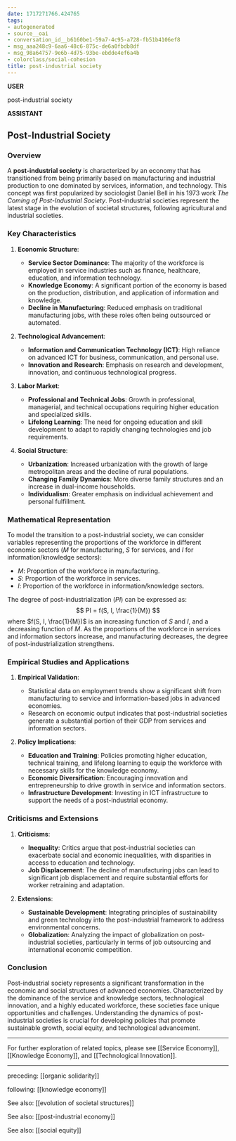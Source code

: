 ```yaml
---
date: 1717271766.424765
tags:
- autogenerated
- source__oai
- conversation_id__b6160be1-59a7-4c95-a728-fb51b4106ef8
- msg_aaa248c9-6aa6-48c6-875c-de6a0fbdb8df
- msg_98a64757-9e6b-4d75-93be-ebdde4ef6a4b
- colorclass/social-cohesion
title: post-industrial society
---
```


**USER**

post-industrial society


**ASSISTANT**

## Post-Industrial Society

### Overview

A **post-industrial society** is characterized by an economy that has transitioned from being primarily based on manufacturing and industrial production to one dominated by services, information, and technology. This concept was first popularized by sociologist Daniel Bell in his 1973 work *The Coming of Post-Industrial Society*. Post-industrial societies represent the latest stage in the evolution of societal structures, following agricultural and industrial societies.

### Key Characteristics

1. **Economic Structure**:
    - **Service Sector Dominance**: The majority of the workforce is employed in service industries such as finance, healthcare, education, and information technology.
    - **Knowledge Economy**: A significant portion of the economy is based on the production, distribution, and application of information and knowledge.
    - **Decline in Manufacturing**: Reduced emphasis on traditional manufacturing jobs, with these roles often being outsourced or automated.

2. **Technological Advancement**:
    - **Information and Communication Technology (ICT)**: High reliance on advanced ICT for business, communication, and personal use.
    - **Innovation and Research**: Emphasis on research and development, innovation, and continuous technological progress.

3. **Labor Market**:
    - **Professional and Technical Jobs**: Growth in professional, managerial, and technical occupations requiring higher education and specialized skills.
    - **Lifelong Learning**: The need for ongoing education and skill development to adapt to rapidly changing technologies and job requirements.

4. **Social Structure**:
    - **Urbanization**: Increased urbanization with the growth of large metropolitan areas and the decline of rural populations.
    - **Changing Family Dynamics**: More diverse family structures and an increase in dual-income households.
    - **Individualism**: Greater emphasis on individual achievement and personal fulfillment.

### Mathematical Representation

To model the transition to a post-industrial society, we can consider variables representing the proportions of the workforce in different economic sectors ($M$ for manufacturing, $S$ for services, and $I$ for information/knowledge sectors):

- $M$: Proportion of the workforce in manufacturing.
- $S$: Proportion of the workforce in services.
- $I$: Proportion of the workforce in information/knowledge sectors.

The degree of post-industrialization ($PI$) can be expressed as:
$$ PI = f(S, I, \frac{1}{M}) $$
where $f(S, I, \frac{1}{M})$ is an increasing function of $S$ and $I$, and a decreasing function of $M$. As the proportions of the workforce in services and information sectors increase, and manufacturing decreases, the degree of post-industrialization strengthens.

### Empirical Studies and Applications

1. **Empirical Validation**:
    - Statistical data on employment trends show a significant shift from manufacturing to service and information-based jobs in advanced economies.
    - Research on economic output indicates that post-industrial societies generate a substantial portion of their GDP from services and information sectors.

2. **Policy Implications**:
    - **Education and Training**: Policies promoting higher education, technical training, and lifelong learning to equip the workforce with necessary skills for the knowledge economy.
    - **Economic Diversification**: Encouraging innovation and entrepreneurship to drive growth in service and information sectors.
    - **Infrastructure Development**: Investing in ICT infrastructure to support the needs of a post-industrial economy.

### Criticisms and Extensions

1. **Criticisms**:
    - **Inequality**: Critics argue that post-industrial societies can exacerbate social and economic inequalities, with disparities in access to education and technology.
    - **Job Displacement**: The decline of manufacturing jobs can lead to significant job displacement and require substantial efforts for worker retraining and adaptation.

2. **Extensions**:
    - **Sustainable Development**: Integrating principles of sustainability and green technology into the post-industrial framework to address environmental concerns.
    - **Globalization**: Analyzing the impact of globalization on post-industrial societies, particularly in terms of job outsourcing and international economic competition.

### Conclusion

Post-industrial society represents a significant transformation in the economic and social structures of advanced economies. Characterized by the dominance of the service and knowledge sectors, technological innovation, and a highly educated workforce, these societies face unique opportunities and challenges. Understanding the dynamics of post-industrial societies is crucial for developing policies that promote sustainable growth, social equity, and technological advancement.

---

For further exploration of related topics, please see [[Service Economy]], [[Knowledge Economy]], and [[Technological Innovation]].


---

preceding: [[organic solidarity]]  


following: [[knowledge economy]]

See also: [[evolution of societal structures]]


See also: [[post-industrial economy]]


See also: [[social equity]]